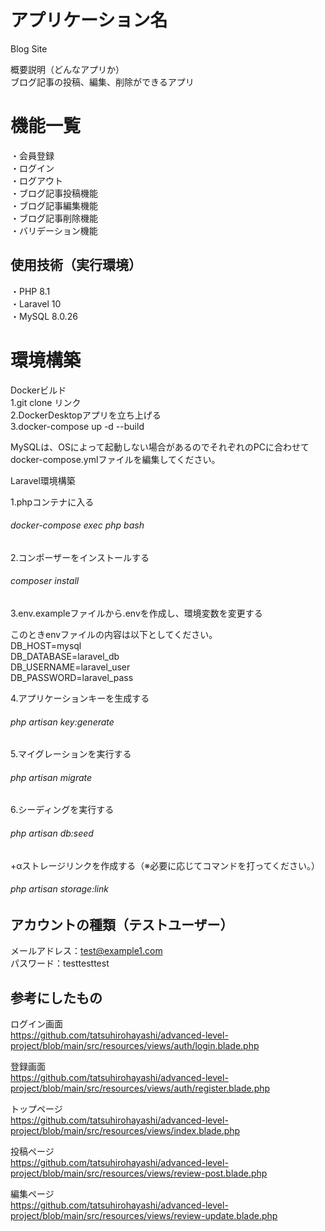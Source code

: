 # アプリケーション名

Blog Site<br>

概要説明（どんなアプリか）<br>
ブログ記事の投稿、編集、削除ができるアプリ<br>

# 機能一覧

・会員登録<br>
・ログイン<br>
・ログアウト<br>
・ブログ記事投稿機能<br>
・ブログ記事編集機能<br>
・ブログ記事削除機能<br>
・バリデーション機能<br>

## 使用技術（実行環境）

・PHP 8.1<br>
・Laravel 10<br>
・MySQL 8.0.26<br>

# 環境構築

Dockerビルド<br>
1.git clone リンク<br>
2.DockerDesktopアプリを立ち上げる<br>
3.docker-compose up -d --build<br>

MySQLは、OSによって起動しない場合があるのでそれぞれのPCに合わせてdocker-compose.ymlファイルを編集してください。

Laravel環境構築

1.phpコンテナに入る<br>
###### docker-compose exec php bash
2.コンポーザーをインストールする<br>
###### composer install
3.env.exampleファイルから.envを作成し、環境変数を変更する<br>

このときenvファイルの内容は以下としてください。<br>
DB_HOST=mysql<br>
DB_DATABASE=laravel_db<br>
DB_USERNAME=laravel_user<br>
DB_PASSWORD=laravel_pass<br>

4.アプリケーションキーを生成する<br>
###### php artisan key:generate
5.マイグレーションを実行する<br>
###### php artisan migrate
6.シーディングを実行する<br>
###### php artisan db:seed
+αストレージリンクを作成する（※必要に応じてコマンドを打ってください。）<br>
###### php artisan storage:link

## アカウントの種類（テストユーザー）

メールアドレス：test@example1.com<br>
パスワード：testtesttest<br>

## 参考にしたもの

ログイン画面<br>
https://github.com/tatsuhirohayashi/advanced-level-project/blob/main/src/resources/views/auth/login.blade.php<br>

登録画面<br>
https://github.com/tatsuhirohayashi/advanced-level-project/blob/main/src/resources/views/auth/register.blade.php<br>

トップページ<br>
https://github.com/tatsuhirohayashi/advanced-level-project/blob/main/src/resources/views/index.blade.php<br>

投稿ページ<br>
https://github.com/tatsuhirohayashi/advanced-level-project/blob/main/src/resources/views/review-post.blade.php<br>

編集ページ<br>
https://github.com/tatsuhirohayashi/advanced-level-project/blob/main/src/resources/views/review-update.blade.php<br>